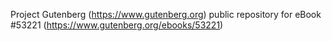 Project Gutenberg (https://www.gutenberg.org) public repository for
eBook #53221 (https://www.gutenberg.org/ebooks/53221)
